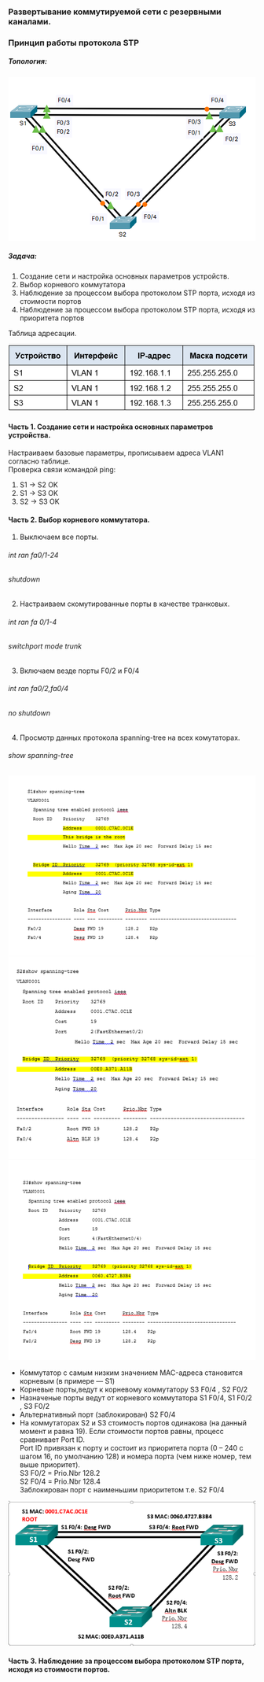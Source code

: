 ### **Развертывание коммутируемой сети с резервными каналами.**
### **Принцип работы протокола STP**
##### Топология:
![Topolog](https://github.com/Cooler1213/Otus-Network/blob/e637821fc411fcf33bafe0ded539f1efd47f1972/Lab/STP/Topolog.png)
##### Задача:
1. Создание сети и настройка основных параметров устройств.
2. Выбор корневого коммутатора
3. Наблюдение за процессом выбора протоколом STP порта, исходя из стоимости портов
4. Наблюдение за процессом выбора протоколом STP порта, исходя из приоритета портов

Таблица адресации.

![Tab](https://github.com/Cooler1213/Otus-Network/blob/92f2f776696c8c1a564fcc438d47240e14cc0cb5/Lab/STP/Tab.png)

#### Часть 1. Создание сети и настройка основных параметров устройства.  

Настраиваем базовые параметры, прописываем адреса VLAN1 согласно таблице.  
Проверка связи командой ping:
1. S1 -> S2  OK
2. S1 -> S3  OK
3. S2 -> S3  OK

#### Часть 2. Выбор корневого коммутатора.  

1. Выключаем все порты.
###### int ran fa0/1-24 
###### shutdown
2. Настраиваем скомутированные порты в качестве транковых.
###### int ran fa 0/1-4 
###### switchport mode trunk
3. Включаем везде порты F0/2 и F0/4
###### int ran fa0/2,fa0/4
###### no shutdown
4. Просмотр данных протокола spanning-tree на всех комутаторах.
###### show spanning-tree 
![STP10](https://github.com/Cooler1213/Otus-Network/blob/5e3e648cab211395a68cc59d188866e77ea4674d/Lab/STP/STP10.png)
![STP11](https://github.com/Cooler1213/Otus-Network/blob/5e3e648cab211395a68cc59d188866e77ea4674d/Lab/STP/STP11.png)
![STP12](https://github.com/Cooler1213/Otus-Network/blob/5e3e648cab211395a68cc59d188866e77ea4674d/Lab/STP/STP12.png)

- Коммутатор с самым низким значением MAC-адреса становится корневым (в примере — S1)
- Корневые порты,ведут к корневому коммутатору  S3 F0/4 , S2 F0/2
- Назначеные порты ведут от корневого коммутатора S1 F0/4, S1 F0/2 , S3 F0/2
- Альтернативный порт (заблокирован) S2 F0/4
- На коммутаторах S2 и S3 стоимость портов одинакова (на данный момент и равна 19). Если стоимости портов равны, процесс сравнивает Port ID.  
Port ID привязан к порту и состоит из приоритета порта (0 – 240 с шагом 16, по умолчанию 128) и номера порта (чем ниже номер, тем выше приоритет).  
 S3 F0/2  = Prio.Nbr 128.2  
 S2 F0/4  = Prio.Nbr 128.4  
Заблокирован порт с наименьшим приоритетом т.е. S2 F0/4

![Root](https://github.com/Cooler1213/Otus-Network/blob/2e3b6adb3f49744c652806fd7d0db8a94fc0c593/Lab/STP/Root.png)

#### Часть 3. Наблюдение за процессом выбора протоколом STP порта, исходя из стоимости портов.


